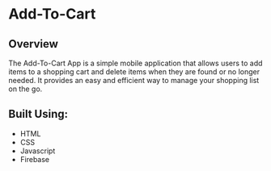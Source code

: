 # Add-To-Cart

## Overview

The Add-To-Cart App is a simple mobile application that allows users to add items to a shopping cart and delete items when they are found or no longer needed. It provides an easy and efficient way to manage your shopping list on the go.

## Built Using:
- HTML
- CSS
- Javascript
- Firebase
